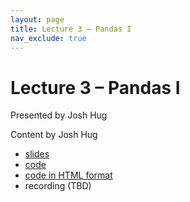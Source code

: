 ```yaml
---
layout: page
title: Lecture 3 – Pandas I
nav_exclude: true
---
```


# Lecture 3 – Pandas I

Presented by Josh Hug

Content by Josh Hug

- [slides](https://docs.google.com/presentation/d/1pvgbzNQl-ktWPZSVeXICCMKTE0JvuKyx7HcA04B0uB0/edit?usp=sharing)
- [code](https://data100.datahub.berkeley.edu/hub/user-redirect/git-pull?repo=https%3A%2F%2Fgithub.com%2FDS-100%2Fsp22&urlpath=lab%2Ftree%2Fsp22%2Flec%2Flec03&branch=main)
- [code in HTML format](https://ds100.org/sp22/resources/assets/lectures/lec03/03-pandas-basics.html)
- recording (TBD)



<!--A reminder – the right column of the table below contains _Quick Checks_. These are **not** required but suggested to help you check your understanding.

<table>
<colgroup>
<col style="width: 25%" />
<col style="width: 25%" />
<col style="width: 25%" />
</colgroup>
<thead>
<tr class="header">
<th></th>
<th>Video</th>
<th>Quick Check</th>
</tr>
</thead>
<tbody>
<tr>
<td><strong>3.1</strong> <br> Random Variables.</td>
<td><iframe width="300" height="300" height src="https://www.youtube.com/embed/yukhgQWUHB4" frameborder="0" allow="accelerometer; autoplay; encrypted-media; gyroscope; picture-in-picture" allowfullscreen></iframe></td>
<td><a href="https://forms.gle/QtJxqVGaCnHwwUjU8" target="\_blank">3.1</a></td>
</tr>
<tr>
<td><strong>3.2</strong> <br> Distributions.</td>
<td><iframe width="300" height="300" height src="https://www.youtube.com/embed/TcQ_Topz6Ko" frameborder="0" allow="accelerometer; autoplay; encrypted-media; gyroscope; picture-in-picture" allowfullscreen></iframe></td>
<td><a href="https://forms.gle/V2ub1gXQeKoZJViRA" target="\_blank">3.2</a></td>
</tr>
<tr>
<td><strong>3.3</strong> <br> Defining the Bernoulli and binomial distributions. </td>
<td><iframe width="300" height="500" height src="https://www.youtube.com/embed/11b4jvtX1vY" frameborder="0" allow="accelerometer; autoplay; encrypted-media; gyroscope; picture-in-picture" allowfullscreen></iframe></td>
<td><a href="https://forms.gle/kU43cnNkoPdjnBpdA" target="\_blank">3.3</a></td>
</tr>
<tr>
<td><strong>3.4</strong> <br> Equality.</td>
<td><iframe width="300" height="300" height src="https://www.youtube.com/embed/udC-RcO2A5w" frameborder="0" allow="accelerometer; autoplay; encrypted-media; gyroscope; picture-in-picture" allowfullscreen></iframe></td>
<td><a href="https://forms.gle/u8JiMMvBGeaZBN3R6" target="\_blank">3.4</a></td>
</tr>
<tr>
<td><strong>3.5</strong> <br> Expectation.</td>
<td><iframe width="300" height="300" height src="https://www.youtube.com/embed/Z97I9H0z8bo" frameborder="0" allow="accelerometer; autoplay; encrypted-media; gyroscope; picture-in-picture" allowfullscreen></iframe></td>
<td><a href="https://forms.gle/RtbaEQakfSwcamWQA" target="\_blank">3.5</a></td>
</tr>
<tr>
<td><strong>3.6</strong> <br> Summary.</td>
<td><iframe width="300" height="300" height src="https://www.youtube.com/embed/wXOBc6qO3YU" frameborder="0" allow="accelerometer; autoplay; encrypted-media; gyroscope; picture-in-picture" allowfullscreen></iframe></td>
<td>N/A</td>
</tr>
-->